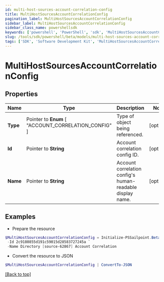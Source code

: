 ```yaml
---
id: multi-host-sources-account-correlation-config
title: MultiHostSourcesAccountCorrelationConfig
pagination_label: MultiHostSourcesAccountCorrelationConfig
sidebar_label: MultiHostSourcesAccountCorrelationConfig
sidebar_class_name: powershellsdk
keywords: ['powershell', 'PowerShell', 'sdk', 'MultiHostSourcesAccountCorrelationConfig'] 
slug: /tools/sdk/powershell/beta/models/multi-host-sources-account-correlation-config
tags: ['SDK', 'Software Development Kit', 'MultiHostSourcesAccountCorrelationConfig']
---
```



# MultiHostSourcesAccountCorrelationConfig

## Properties

Name | Type | Description | Notes
------------ | ------------- | ------------- | -------------
**Type** |  Pointer to  **Enum** [  "ACCOUNT_CORRELATION_CONFIG" ] | Type of object being referenced. | [optional] 
**Id** |  Pointer to **String** | Account correlation config ID. | [optional] 
**Name** |  Pointer to **String** | Account correlation config's human-readable display name. | [optional] 

## Examples

- Prepare the resource
```powershell
$MultiHostSourcesAccountCorrelationConfig = Initialize-PSSailpoint.BetaMultiHostSourcesAccountCorrelationConfig  -Type ACCOUNT_CORRELATION_CONFIG `
 -Id 2c9180855d191c59015d28583727245a `
 -Name Directory [source-62867] Account Correlation
```

- Convert the resource to JSON
```powershell
$MultiHostSourcesAccountCorrelationConfig | ConvertTo-JSON
```


[[Back to top]](#) 

